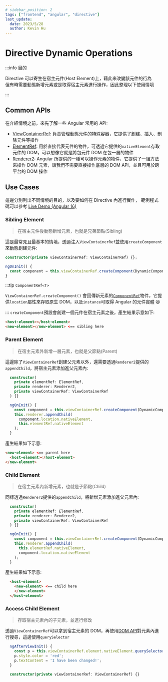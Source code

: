 ```yaml
---
# sidebar_position: 2
tags: ["frontend", "angular", "directive"]
last_update:
  date: 2023/5/28
  author: Kevin Hu
---
```


# Directive Dynamic Operations

:::info 目的

Directive 可以寄生在宿主元件(Host Element)上，藉此來改變該元件的行為  
但有時需要動態新增元素或是取得宿主元素進行操作，因此整理以下使用情境

:::

## Common APIs

在介紹情境之前，來先了解一些 Angular 常用的 API:

- [ViewContainerRef](https://angular.io/api/core/ViewContainerRef): 負責管理動態元件的特殊容器，它提供了創建、插入、刪除元件等操作
- [ElementRef](https://angular.io/api/core/ElementRef): 用於直接代表元件的物件，可透過它提供的`nativeElement`存取元件的 DOM，可以想像它就是將包元件 DOM 在包一層的物件
- [Renderer2](https://angular.io/api/core/Renderer2): Angular 所提供的一種可以操作元素的物件，它提供了一組方法來操作 DOM 元素，讓我們不需要直接操作底層的 DOM API，並且可用於跨平台的 DOM 操作

## Use Cases

這邊分別列出不同情境的目的，以及要如何在 Directive 內進行實作，
範例程式碼可以參考 [Live Demo (Angular 16)](https://stackblitz.com/edit/stackblitz-starters-ejpzwn?file=src%2Faccess-child.directive.ts)

### Sibling Element

> 在宿主元件後動態新增元素，也就是兄弟節點(Sibling)

這是最常見且最基本的情境，透過注入`ViewContainerRef`並使用`createComponent`來動態創建元件:

```ts showLineNumbers
constructor(private viewContainerRef: ViewContainerRef) {};

ngOnInit() {
  const component = this.viewContainerRef.createComponent(DynamicComponent);
}
```

:::tip `ComponentRef<T>`

`ViewContainerRef.createComponent()` 會回傳新元素的[`ComponentRef`](https://angular.io/api/core/ComponentRef)物件，它提供`location`屬性來存取原生 DOM，以及`instance`可取得 Angular 的元件實體 😆

:::
`createComponent`預設會創建一個元件在宿主元素之後，產生結果示意如下:

<!-- prettier-ignore-start -->
```html
<host-element></host-element>
<new-element></new-element> <== sibling here
```
<!-- prettier-ignore-end -->

### Parent Element

> 在宿主元素外新增一層元素，也就是父節點(Parent)

這邊除了`ViewContainerRef`創建父元素以外，還需要透過`Renderer2`提供的`appendChild`，將宿主元素添加進父元素內:

```ts {10,11} showLineNumbers
  constructor(
    private elementRef: ElementRef,
    private renderer: Renderer2,
    private viewContainerRef: ViewContainerRef
  ) {}

  ngOnInit() {
    const component = this.viewContainerRef.createComponent(DynamicComponent);
    this.renderer.appendChild(
      component.location.nativeElement,
      this.elementRef.nativeElement
    );
  }
```

產生結果如下示意:

<!-- prettier-ignore-start -->

```html
<new-element> <== parent here
  <host-element></host-element>
</new-element> 
```
<!-- prettier-ignore-end -->

### Child Element

> 在宿主元素內新增元素，也就是子節點(Child)

同樣透過`Renderer2`提供的`appendChild`，將新增元素添加進父元素內:

```ts {10,11} showLineNumbers
  constructor(
    private elementRef: ElementRef,
    private renderer: Renderer2,
    private viewContainerRef: ViewContainerRef
  ) {}

  ngOnInit() {
    const component = this.viewContainerRef.createComponent(DynamicComponent);
    this.renderer.appendChild(
      this.elementRef.nativeElement,
      component.location.nativeElement
    );
  }
```

產生結果如下示意:

<!-- prettier-ignore-start -->

```html
  <host-element>
    <new-element> <== child here
    </new-element> 
  </host-element>
```
<!-- prettier-ignore-end -->

### Access Child Element

> 存取宿主元素內的子元素，並進行修改

透過`ViewContainerRef`可以拿到宿主元素的 DOM，再使用[DOM API](https://developer.mozilla.org/en-US/docs/Web/API/Document/querySelector)對元素內進行搜尋，這邊使用`querySelector`

```ts showLineNumbers
  ngAfterViewInit() {
    const p = this.viewContainerRef.element.nativeElement.querySelector('p');
    p.style.color = 'red';
    p.textContent = 'I have been changed!';
  }

  constructor(private viewContainerRef: ViewContainerRef) {}
```
